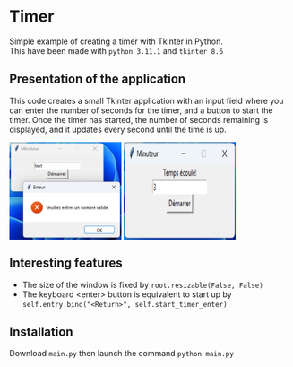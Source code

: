 # Timer

Simple example of creating a timer with Tkinter in Python.  
This have been made with `python 3.11.1` and `tkinter 8.6`

## Presentation of the application

This code creates a small Tkinter application with an input field where you can enter the number of seconds for the timer, and a button to start the timer. Once the timer has started, the number of seconds remaining is displayed, and it updates every second until the time is up.  
<div style="display:flex">
    <img src="/test_img/error.png" alt="Screenshot of the error page" style="width:200px" />&nbsp;
    <img src="/test_img/ok.png" alt="Screenshot of the timer ending"style="width:200px" />
</div>

## Interesting features

 - The size of the window is fixed by `root.resizable(False, False)`
 - The keyboard \<enter\> button is equivalent to start up by `self.entry.bind("<Return>", self.start_timer_enter)`

## Installation

Download `main.py` then launch the command `python main.py`